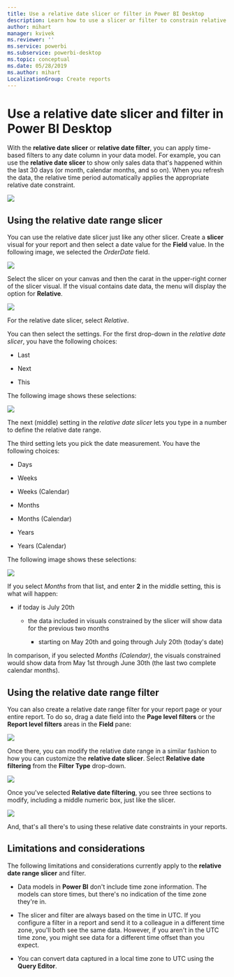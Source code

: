 ```yaml
---
title: Use a relative date slicer or filter in Power BI Desktop
description: Learn how to use a slicer or filter to constrain relative date ranges in Power BI Desktop
author: mihart
manager: kvivek
ms.reviewer: ''
ms.service: powerbi
ms.subservice: powerbi-desktop
ms.topic: conceptual
ms.date: 05/28/2019
ms.author: mihart
LocalizationGroup: Create reports
---
```


# Use a relative date slicer and filter in Power BI Desktop

With the **relative date slicer** or **relative date filter**, you can apply time-based filters to any date column in your data model. For example, you can use the **relative date slicer** to show only sales data that's happened within the last 30 days (or month, calendar months, and so on). When you refresh the data, the relative time period automatically applies the appropriate relative date constraint.

![](media/desktop-slicer-filter-date-range/relative-date-range-slicer-filter-01.png)

## Using the relative date range slicer

You can use the relative date slicer just like any other slicer. Create a **slicer** visual for your report and then select a date value for the **Field** value. In the following image, we selected the *OrderDate* field.

![](media/desktop-slicer-filter-date-range/relative-date-range-slicer-filter-02.png)

Select the slicer on your canvas and then the carat in the upper-right corner of the slicer visual. If the visual contains date data, the menu will display the option for **Relative**. 

![](media/desktop-slicer-filter-date-range/relative-date-range-slicer-filter-03.png)

For the relative date slicer, select *Relative*.

You can then select the settings. For the first drop-down in the *relative date slicer*, you have the following choices:

* Last

* Next

* This

The following image shows these selections:

![](media/desktop-slicer-filter-date-range/relative-date-range-slicer-filter-04.png)

The next (middle) setting in the *relative date slicer* lets you type in a number to define the relative date range.

The third setting lets you pick the date measurement. You have the following choices:

* Days

* Weeks

* Weeks (Calendar)

* Months

* Months (Calendar)

* Years

* Years (Calendar)

The following image shows these selections:

![](media/desktop-slicer-filter-date-range/relative-date-range-slicer-filter-05.png)

If you select *Months* from that list, and enter **2** in the middle setting, this is what will happen:

* if today is July 20th

    * the data included in visuals constrained by the slicer will show data for the previous two months

        * starting on May 20th and going through July 20th (today's date)

In comparison, if you selected *Months (Calendar)*, the visuals constrained would show data from May 1st through June 30th (the last two complete calendar months).

## Using the relative date range filter

You can also create a relative date range filter for your report page or your entire report. To do so, drag a date field into the **Page level filters** or the **Report level filters** areas in the **Field** pane:

![](media/desktop-slicer-filter-date-range/relative-date-range-slicer-filter-06.png)

Once there, you can modify the relative date range in a similar fashion to how you can customize the **relative date slicer**. Select **Relative date filtering** from the **Filter Type** drop-down.

![](media/desktop-slicer-filter-date-range/relative-date-range-slicer-filter-07.png)

Once you've selected **Relative date filtering**, you see three sections to modify, including a middle numeric box, just like the slicer.

![](media/desktop-slicer-filter-date-range/relative-date-range-slicer-filter-08.png)

And, that's all there's to using these relative date constraints in your reports.

## Limitations and considerations

The following limitations and considerations currently apply to the **relative date range slicer** and filter.

* Data models in **Power BI** don't include time zone information. The models can store times, but there's no indication of the time zone they're in.

* The slicer and filter are always based on the time in UTC. If you configure a filter in a report and send it to a colleague in a different time zone, you'll both see the same data. However, if you aren't in the UTC time zone, you might see data for a different time offset than you expect.

* You can convert data captured in a local time zone to UTC using the **Query Editor**.
